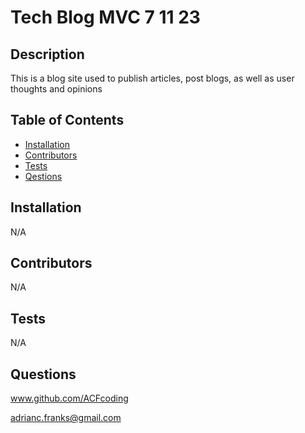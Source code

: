 
# Tech Blog MVC 7 11 23

## Description
This is a blog site used to publish articles, post blogs, as well as user thoughts and opinions

## Table of Contents
- [Installation](#installation)
- [Contributors](#credits)
- [Tests](#test)
- [Qestions](#gitUser)

## Installation
N/A

## Contributors
N/A

## Tests
N/A

## Questions
www.github.com/ACFcoding

adrianc.franks@gmail.com

